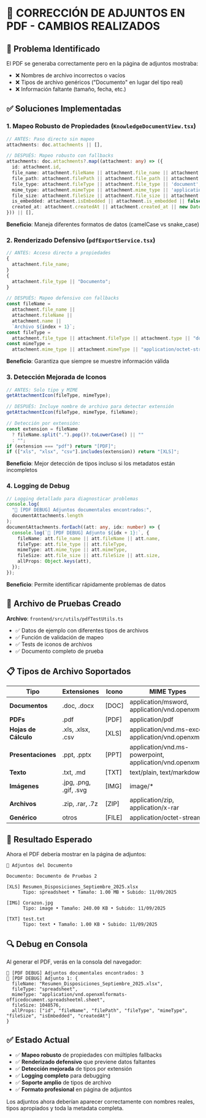 # 🔧 CORRECCIÓN DE ADJUNTOS EN PDF - CAMBIOS REALIZADOS

## 🎯 Problema Identificado

El PDF se generaba correctamente pero en la página de adjuntos mostraba:

- ❌ Nombres de archivo incorrectos o vacíos
- ❌ Tipos de archivo genéricos ("Documento" en lugar del tipo real)
- ❌ Información faltante (tamaño, fecha, etc.)

## ✅ Soluciones Implementadas

### 1. **Mapeo Robusto de Propiedades** (`KnowledgeDocumentView.tsx`)

```typescript
// ANTES: Paso directo sin mapeo
attachments: doc.attachments || [],

// DESPUÉS: Mapeo robusto con fallbacks
attachments: doc.attachments?.map((attachment: any) => ({
  id: attachment.id,
  file_name: attachment.fileName || attachment.file_name || attachment.name,
  file_path: attachment.filePath || attachment.file_path || attachment.path,
  file_type: attachment.fileType || attachment.file_type || 'document',
  mime_type: attachment.mimeType || attachment.mime_type || 'application/octet-stream',
  file_size: attachment.fileSize || attachment.file_size || attachment.size || 0,
  is_embedded: attachment.isEmbedded || attachment.is_embedded || false,
  created_at: attachment.createdAt || attachment.created_at || new Date().toISOString()
})) || [],
```

**Beneficio**: Maneja diferentes formatos de datos (camelCase vs snake_case)

### 2. **Renderizado Defensivo** (`pdfExportService.tsx`)

```typescript
// ANTES: Acceso directo a propiedades
{
  attachment.file_name;
}
{
  attachment.file_type || "Documento";
}

// DESPUÉS: Mapeo defensivo con fallbacks
const fileName =
  attachment.file_name ||
  attachment.fileName ||
  attachment.name ||
  `Archivo ${index + 1}`;
const fileType =
  attachment.file_type || attachment.fileType || attachment.type || "documento";
const mimeType =
  attachment.mime_type || attachment.mimeType || "application/octet-stream";
```

**Beneficio**: Garantiza que siempre se muestre información válida

### 3. **Detección Mejorada de Iconos**

```typescript
// ANTES: Solo tipo y MIME
getAttachmentIcon(fileType, mimeType);

// DESPUÉS: Incluye nombre de archivo para detectar extensión
getAttachmentIcon(fileType, mimeType, fileName);

// Detección por extensión:
const extension = fileName
  ? fileName.split(".").pop()?.toLowerCase() || ""
  : "";
if (extension === "pdf") return "[PDF]";
if (["xls", "xlsx", "csv"].includes(extension)) return "[XLS]";
```

**Beneficio**: Mejor detección de tipos incluso si los metadatos están incompletos

### 4. **Logging de Debug**

```typescript
// Logging detallado para diagnosticar problemas
console.log(
  "📎 [PDF DEBUG] Adjuntos documentales encontrados:",
  documentAttachments.length
);
documentAttachments.forEach((att: any, idx: number) => {
  console.log(`📄 [PDF DEBUG] Adjunto ${idx + 1}:`, {
    fileName: att.file_name || att.fileName || att.name,
    fileType: att.file_type || att.fileType,
    mimeType: att.mime_type || att.mimeType,
    fileSize: att.file_size || att.fileSize || att.size,
    allProps: Object.keys(att),
  });
});
```

**Beneficio**: Permite identificar rápidamente problemas de datos

## 🧪 Archivo de Pruebas Creado

**Archivo**: `frontend/src/utils/pdfTestUtils.ts`

- ✅ Datos de ejemplo con diferentes tipos de archivos
- ✅ Función de validación de mapeo
- ✅ Tests de iconos de archivos
- ✅ Documento completo de prueba

## 📋 Tipos de Archivo Soportados

| Tipo                 | Extensiones            | Icono  | MIME Types                                                |
| -------------------- | ---------------------- | ------ | --------------------------------------------------------- |
| **Documentos**       | .doc, .docx            | [DOC]  | application/msword, application/vnd.openxml...            |
| **PDFs**             | .pdf                   | [PDF]  | application/pdf                                           |
| **Hojas de Cálculo** | .xls, .xlsx, .csv      | [XLS]  | application/vnd.ms-excel, application/vnd.openxml...      |
| **Presentaciones**   | .ppt, .pptx            | [PPT]  | application/vnd.ms-powerpoint, application/vnd.openxml... |
| **Texto**            | .txt, .md              | [TXT]  | text/plain, text/markdown                                 |
| **Imágenes**         | .jpg, .png, .gif, .svg | [IMG]  | image/\*                                                  |
| **Archivos**         | .zip, .rar, .7z        | [ZIP]  | application/zip, application/x-rar                        |
| **Genérico**         | otros                  | [FILE] | application/octet-stream                                  |

## 🚀 Resultado Esperado

Ahora el PDF debería mostrar en la página de adjuntos:

```
📎 Adjuntos del Documento

Documento: Documento de Pruebas 2

[XLS] Resumen_Disposiciones_Septiembre_2025.xlsx
      Tipo: spreadsheet • Tamaño: 1.00 MB • Subido: 11/09/2025

[IMG] Corazon.jpg
      Tipo: image • Tamaño: 240.00 KB • Subido: 11/09/2025

[TXT] test.txt
      Tipo: text • Tamaño: 1.00 KB • Subido: 11/09/2025
```

## 🔍 Debug en Consola

Al generar el PDF, verás en la consola del navegador:

```
📎 [PDF DEBUG] Adjuntos documentales encontrados: 3
📄 [PDF DEBUG] Adjunto 1: {
  fileName: "Resumen_Disposiciones_Septiembre_2025.xlsx",
  fileType: "spreadsheet",
  mimeType: "application/vnd.openxmlformats-officedocument.spreadsheetml.sheet",
  fileSize: 1048576,
  allProps: ["id", "fileName", "filePath", "fileType", "mimeType", "fileSize", "isEmbedded", "createdAt"]
}
```

## ✅ Estado Actual

- ✅ **Mapeo robusto** de propiedades con múltiples fallbacks
- ✅ **Renderizado defensivo** que previene datos faltantes
- ✅ **Detección mejorada** de tipos por extensión
- ✅ **Logging completo** para debugging
- ✅ **Soporte amplio** de tipos de archivo
- ✅ **Formato profesional** en página de adjuntos

Los adjuntos ahora deberían aparecer correctamente con nombres reales, tipos apropiados y toda la metadata completa.
